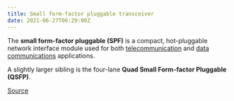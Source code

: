 ```yaml
---
title: Small form-factor pluggable transceiver
date: 2021-06-27T06:29:00Z
---
```


The **small form-factor pluggable (SPF)** is a compact, hot-pluggable network
interface module used for both [telecommunication](20210625060256-telecommunications.md) 
and [data communications](20210626092621-data-communication.md)
applications.

A slightly larger sibling is the four-lane **Quad Small Form-factor Pluggable (QSFP)**.

[Source](https://en.wikipedia.org/wiki/Small_form-factor_pluggable_transceiver)
